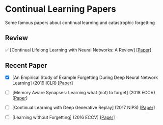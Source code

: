 # Continual Learning Papers

Some famous papers about continual learning and catastrophic forgetting

## Review
✅ [Continual Lifelong Learning with Neural Networks: A Review] [[Paper]](https://arxiv.org/abs/1802.07569)

## Recent Paper   
+ [x] [An Empirical Study of Example Forgetting During Deep Neural Network Learning] (2019 ICLR) [[Paper]](https://arxiv.org/abs/1812.05159)  

+ [ ] [Memory Aware Synapses: Learning what (not) to forget] (2018 ECCV) [[Paper]](https://arxiv.org/abs/1711.09601)

+ [ ] [Continual Learning with Deep Generative Replay]  (2017 NIPS) [[Paper]](https://arxiv.org/abs/1705.08690)

+ [ ] [Learning without Forgetting] (2016 ECCV) [[Paper]](https://arxiv.org/abs/1606.09282)   

